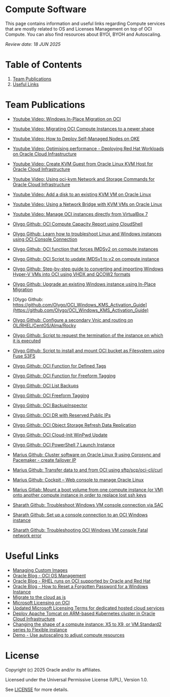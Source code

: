 # Compute Software

This page contains information and useful links regarding Compute services that are mostly related to OS and Licenses Management on top of OCI Compute. You can also find resources about BYOI, BYOH and Autoscaling.

<i>Review date: 18 JUN 2025</i>

# Table of Contents

1. [Team Publications](#team-publications)
2. [Useful Links](#useful-links)

# Team Publications
- [Youtube Video: Windows In-Place Migration on OCI](https://youtu.be/W6j79zRdcuE)
- [Youtube Video: Migrating OCI Compute Instances to a newer shape](https://youtu.be/mXr5sosWdvI?feature=shared)
- [Youtube Video: How to Deploy Self-Managed Nodes on OKE](https://www.youtube.com/watch?v=OroPnRN7arE)
- [Youtube Video: Optimising performance - Deploying Red Hat Workloads on Oracle Cloud Infrastructure](https://www.youtube.com/watch?v=_18PgW4NN40)
- [Youtube Video: Create KVM Guest from Oracle Linux KVM Host for Oracle Cloud Infrastructure](https://www.youtube.com/watch?v=IiSsC7EqZSE)
- [Youtube Video: Using oci-kvm Network and Storage Commands for Oracle Cloud Infrastructure](https://www.youtube.com/watch?v=IiSsC7EqZSE)
- [Youtube Video: Add a disk to an existing KVM VM on Oracle Linux](https://www.youtube.com/watch?v=B3h_DWOMwrk&t=16s)
- [Youtube Video: Using a Network Bridge with KVM VMs on Oracle Linux](https://www.youtube.com/watch?v=CXBTBxFoSKI&t=120s)
- [Youtube Video: Manage OCI instances directly from VirtualBox 7](https://www.youtube.com/watch?v=uFEN4Di-WDE)

- [Olygo Github: OCI Compute Capacity Report using CloudShell](https://github.com/Olygo/OCI_ComputeCapacityReport)
- [Olygo Github: Learn how to troubleshoot Linux and Windows instances using OCI Console Connection](https://github.com/Olygo/OCI_Console-Connections)
- [Olygo Github: OCI function that forces IMDSv2 on compute instances](https://github.com/Olygo/OCI-FN_IMDS-Watcher)
- [Olygo Github: OCI Script to update IMDSv1 to v2 on compute instance](https://github.com/Olygo/OCI_IMDS-Watchdog)
- [Olygo Github: Step-by-step guide to converting and importing Windows Hyper-V VMs into OCI using VHDX and QCOW2 formats](https://github.com/Olygo/OCI_Windows-VHDX-Import)
- [Olygo Github: Upgrade an existing Windows instance using In-Place Migration](https://github.com/Olygo/OCI_Windows_In-Place_Migration)
- [Olygo Github: https://github.com/Olygo/OCI_Windows_KMS_Activation_Guide](https://github.com/Olygo/OCI_Windows_KMS_Activation_Guide)
- [Olygo Github: Configure a secondary Vnic and routing on OL/RHEL/CentOS/Alma/Rocky](https://github.com/Olygo/OCI_Multi_VNIC_Setup)
- [Olygo Github: Script to request the termination of the instance on which it is executed](https://github.com/Olygo/OCI_Self-Terminate)
- [Olygo Github: Script to install and mount OCI bucket as Filesystem using Fuse S3FS](https://github.com/Olygo/OCI_S3FS)
- [Olygo Github: OCI Function for Defined Tags](https://github.com/Olygo/OCI-FN_TagCompute_DT)
- [Olygo Github: OCI Function for Freeform Tagging](https://github.com/Olygo/OCI-FN_TagCompute_FF)
- [Olygo Github: OCI List Backups](https://github.com/Olygo/OCI-ShowBackups)
- [Olygo Github: OCI Freeform Tagging](https://github.com/Olygo/OCI-TagCompute)
- [Olygo Github: OCI BackupInspector](https://github.com/Olygo/OCI-BackupInspector)
- [Olygo Github: OCI DR with Reserved Public IPs](https://github.com/Olygo/OCI_DR-Reserved_PIP)
- [Olygo Github: OCI Object Storage Refresh Data Replication ](https://github.com/Olygo/OCI-OS_RefreshDataReplication)
- [Olygo Github: OCI Cloud-Init WinPwd Update](https://github.com/Olygo/CloudInit_WinPwd_Update)
- [Olygo Github: OCI PowerShell 7 Launch Instance](https://github.com/Olygo/OCI_Pwsh_Launch_Instance)

- [Marius Github: Cluster software on Oracle Linux 9 using Corosync and Pacemaker - create failover IP](https://github.com/mariusscholtz/Oracle-Cloud-Infrastructure-resources/blob/main/cluster/readme.md)
- [Marius Github: Transfer data to and from OCI using sftp/scp/oci-cli/curl](https://github.com/mariusscholtz/Oracle-Cloud-Infrastructure-resources/blob/main/VM-shapes/data%20transfer%20to%20OCI%20v1.0.pdf)
- [Marius Github: Cockpit – Web console to manage Oracle Linux](https://github.com/mariusscholtz/Oracle-Cloud-Infrastructure-resources/tree/main/cockpit)
- [Marius Gitlab: Mount a boot volume from one compute instance (or VM) onto another compute instance in order to replace lost ssh keys](https://gitlab.com/ms76152/system-administration)

- [Sharath Github: Troubleshoot Windows VM console connection via SAC](https://github.com/skbkkl/sharkuma/blob/main/Oracle-Cloud-Infrastructure-resources/Oracle-OCI-Troubleshooting/Troubleshooting-OCI-Win-VM-Console-Connection.pdf)
- [Sharath Github: Set up a console connection to an OCI Windows instance](https://github.com/skbkkl/sharkuma/blob/main/Oracle-Cloud-Infrastructure-resources/Oracle-OCI-Troubleshooting/Windows-Instance-Console-Creation.pdf)
- [Sharath Github: Troubleshooting OCI Windows VM console Fatal network error](https://github.com/skbkkl/sharkuma/blob/main/Oracle-Cloud-Infrastructure-resources/Oracle-OCI-Troubleshooting/OCI-Win-Instance-Console-Connection-FATAL%20ERROR-Network-error.pdf)
  
# Useful Links

- [Managing Custom Images](https://docs.oracle.com/en-us/iaas/Content/Compute/Tasks/managingcustomimages.htm)
- [Oracle Blog - OCI OS Management](https://blogs.oracle.com/cloud-infrastructure/post/os-management-with-oracle-cloud-infrastructure)
- [Oracle Blog - RHEL runs on OCI supported by Oracle and Red Hat](https://blogs.oracle.com/cloud-infrastructure/post/red-hat-enterprise-linux-supported-oci)
- [Oracle Blog - How to Reset a Forgotten Password for a Windows Instance](https://blogs.oracle.com/cloud-infrastructure/post/tutorial-how-to-reset-a-forgotten-password-for-a-windows-instance)
- [Migrate to the cloud as is](https://www.oracle.com/cloud/oci-migration-hub/)
- [Microsoft Licensing on OCI](https://docs.oracle.com/en-us/iaas/Content/Compute/References/microsoftlicensing.htm)
- [Updated Microsoft Licensing Terms for dedicated hosted cloud services](https://www.microsoft.com/en-us/licensing/news/updated-licensing-rights-for-dedicated-cloud)
- [Deploy Apache Tomcat on ARM-based Kubernetes cluster in Oracle Cloud Infrastructure](https://apexapps.oracle.com/pls/apex/r/dbpm/livelabs/run-workshop?p210_wid=824&p210_wec=&session=15158640819235)
- [Changing the shape of a compute instance: X5 to X9, or VM.Standard2 series to Flexible instance](https://docs.oracle.com/en-us/iaas/Content/Compute/Tasks/resizinginstances.htm#Changing_the_Shape_of_an_Instance)
- [Demo - Use autoscaling to adjust compute resources](https://docs.oracle.com/en/learn/configure_auto_scaling/index.html#introduction)

# License

Copyright (c) 2025 Oracle and/or its affiliates.

Licensed under the Universal Permissive License (UPL), Version 1.0.

See [LICENSE](https://github.com/oracle-devrel/technology-engineering/blob/main/LICENSE) for more details.

